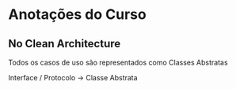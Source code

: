 # Anotações do Curso

## No Clean Architecture

Todos os casos de uso são representados como Classes Abstratas

Interface / Protocolo -> Classe Abstrata